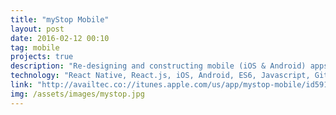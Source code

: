 ```yaml
---
title: "myStop Mobile"
layout: post
date: 2016-02-12 00:10
tag: mobile
projects: true
description: "Re-designing and constructing mobile (iOS & Android) apps for Avail Technologies. Avail provides 'Intelligent Transportation Systems' that connect riders, transportation companies, and their data. The apps use data feeds to build simple real time transit maps, deliver alerts, and share the data with Google Maps."
technology: "React Native, React.js, iOS, Android, ES6, Javascript, Git"
link: "http://availtec.co://itunes.apple.com/us/app/mystop-mobile/id591959423?mt=8"
img: /assets/images/mystop.jpg
---
```

